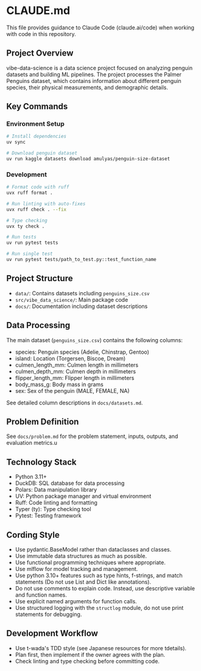# CLAUDE.md

This file provides guidance to Claude Code (claude.ai/code) when working with code in this repository.

## Project Overview

vibe-data-science is a data science project focused on analyzing penguin datasets and building ML pipelines. The project processes the Palmer Penguins dataset, which contains information about different penguin species, their physical measurements, and demographic details.

## Key Commands

### Environment Setup

```bash
# Install dependencies
uv sync

# Download penguin dataset
uv run kaggle datasets download amulyas/penguin-size-dataset
```

### Development

```bash
# Format code with ruff
uvx ruff format .

# Run linting with auto-fixes
uvx ruff check . --fix

# Type checking
uvx ty check .

# Run tests
uv run pytest tests

# Run single test
uv run pytest tests/path_to_test.py::test_function_name
```

## Project Structure

- `data/`: Contains datasets including `penguins_size.csv`
- `src/vibe_data_science/`: Main package code
- `docs/`: Documentation including dataset descriptions

## Data Processing

The main dataset (`penguins_size.csv`) contains the following columns:
- species: Penguin species (Adelie, Chinstrap, Gentoo)
- island: Location (Torgersen, Biscoe, Dream)
- culmen_length_mm: Culmen length in millimeters
- culmen_depth_mm: Culmen depth in millimeters
- flipper_length_mm: Flipper length in millimeters
- body_mass_g: Body mass in grams
- sex: Sex of the penguin (MALE, FEMALE, NA)

See detailed column descriptions in `docs/datasets.md`.

## Problem Definition

See `docs/problem.md` for the problem statement, inputs, outputs, and evaluation metrics.u

## Technology Stack

- Python 3.11+
- DuckDB: SQL database for data processing
- Polars: Data manipulation library
- UV: Python package manager and virtual environment
- Ruff: Code linting and formatting
- Typer (ty): Type checking tool
- Pytest: Testing framework

## Cording Style

* Use pydantic.BaseModel rather than dataclasses and classes.
* Use immutable data structures as much as possible.
* Use functional programming techniques where appropriate.
* Use mlflow for model tracking and management.
* Use python 3.10+ features such as type hints, f-strings, and match statements (Do not use List and Dict like annotations).
* Do not use comments to explain code. Instead, use descriptive variable and function names.
* Use explicit named arguments for function calls.
* Use structured logging with the `structlog` module, do not use print statements for debugging.

## Development Workflow

* Use t-wada's TDD style (see Japanese resources for more tdetails).
* Plan first, then implement if the owner agrees with the plan.
* Check linting and type checking before committing code.
